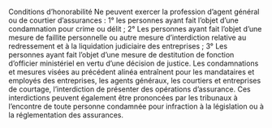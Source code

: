 Conditions d’honorabilité
Ne peuvent exercer la profession d’agent général ou de courtier d’assurances :
1° les personnes ayant fait l’objet d’une condamnation pour crime ou délit ;
2° Les personnes ayant fait l’objet d’une mesure de faillite personnelle ou autre mesure d’interdiction relative au redressement et à la liquidation judiciaire des entreprises ;
3° Les personnes ayant fait l’objet d’une mesure de destitution de fonction d’officier ministériel en vertu d’une décision de justice.
Les condamnations et mesures visées au précédent alinéa entraînent pour les mandataires et employés des entreprises, les agents généraux, les courtiers et entreprises de courtage, l’interdiction de présenter des opérations d’assurance.
Ces interdictions peuvent également être prononcées par les tribunaux à l’encontre de toute personne condamnée pour infraction à la législation ou à la réglementation des assurances.
